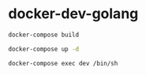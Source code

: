 # docker-dev-golang

```bash
docker-compose build

docker-compose up -d

docker-compose exec dev /bin/sh
```